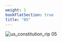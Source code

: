 ```yaml
---
weight: 1
bookFlatSection: true
title: "05"
---
```


![us_constitution_rip 05 ](../../jpg/scan0044_05.jpg)

